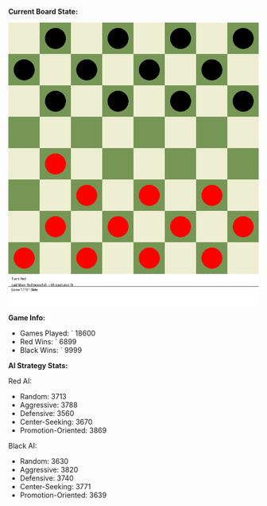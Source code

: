 
**Current Board State:**  
<!-- START_GIF -->
![Checkers Game](./checkers_game.gif)
<!-- END_GIF -->

**Game Info:**  
- Games Played: `<!-- GAMES_PLAYED --> 18600
- Red Wins: `<!-- RED_WINS --> 6899
- Black Wins: `<!-- BLACK_WINS --> 9999

<!-- AI_STATS -->
**AI Strategy Stats:**

Red AI:
- Random: 3713
- Aggressive: 3788
- Defensive: 3560
- Center-Seeking: 3670
- Promotion-Oriented: 3869

Black AI:
- Random: 3630
- Aggressive: 3820
- Defensive: 3740
- Center-Seeking: 3771
- Promotion-Oriented: 3639
